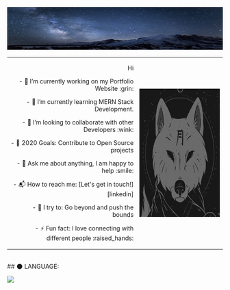 <img src="https://github.com/Dany-Live/Dany-Live/blob/main/BANNER/649639.jpg" alt="Aditya Vikram Singh Banner" width="800" height="100"/>

<table style="width:100%"> 
    <tr> 
        <td style="text-align:right; width:60%">
            <p>Hi</p>
            <p>- 🔭 I’m currently working on my Portfolio Website :grin:</p>
            <p>- 🌱 I’m currently learning MERN Stack Development.</p>
            <p>- 👯 I’m looking to collaborate with other Developers :wink:</p>
            <p>- 🥅 2020 Goals: Contribute to Open Source projects</p>
            <p>- 💬 Ask me about anything, I am happy to help :smile:</p>
            <p>- 📬 How to reach me: [Let's get in touch!][linkedin]</p>
            <p>- 🧗 I try to: Go beyond and push the bounds</p>
            <p>- ⚡ Fun fact: I love connecting with different people :raised_hands:</p>
        </td> 
        <td style="text-align:center; width:40%">
            <img align="right" height="300px" width="300px" alt="GIF" src="https://github.com/Dany-Live/Dany-Live/blob/main/BANNER/magic-wolf.gif"/>
        </td> 
    </tr> 
</table>

<br>
## 🌑 LANGUAGE:
<p align="left">
    <a href="https://www.java.com" target="_blank"> <img src="https://img.icons8.com/color/48/000000/java-coffee-cup-logo.png"/> </a>
</p>